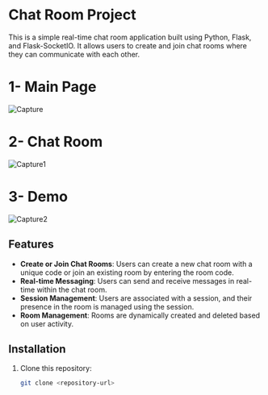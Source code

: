 # Chat Room Project

This is a simple real-time chat room application built using Python, Flask, and Flask-SocketIO. It allows users to create and join chat rooms where they can communicate with each other.

# 1- Main Page
![Capture](https://github.com/user-attachments/assets/5cf05a70-d16c-4398-b4bf-f7f0b3fad120)

# 2- Chat Room 
![Capture1](https://github.com/user-attachments/assets/8b7082e9-d27c-4f6b-9d34-c7bcd11bff97)

# 3- Demo
![Capture2](https://github.com/user-attachments/assets/c96d6faf-b661-44e5-98b9-392e68241aca)




## Features

- **Create or Join Chat Rooms**: Users can create a new chat room with a unique code or join an existing room by entering the room code.
- **Real-time Messaging**: Users can send and receive messages in real-time within the chat room.
- **Session Management**: Users are associated with a session, and their presence in the room is managed using the session.
- **Room Management**: Rooms are dynamically created and deleted based on user activity.

## Installation

1. Clone this repository:
   ```bash
   git clone <repository-url>
